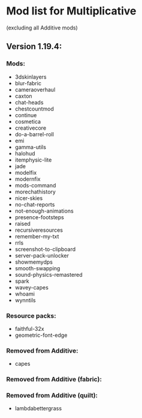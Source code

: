 # Mod list for Multiplicative
(excluding all Additive mods)

## Version 1.19.4:

### Mods:

- 3dskinlayers
- blur-fabric
- cameraoverhaul
- caxton
- chat-heads
- chestcountmod
- continue
- cosmetica
- creativecore
- do-a-barrel-roll
- emi
- gamma-utils
- halohud
- itemphysic-lite
- jade
- modelfix
- modernfix
- mods-command
- morechathistory
- nicer-skies
- no-chat-reports
- not-enough-animations
- presence-footsteps
- raised
- recursiveresources
- remember-my-txt
- rrls
- screenshot-to-clipboard
- server-pack-unlocker
- showmemydps
- smooth-swapping
- sound-physics-remastered
- spark
- wavey-capes
- whoami
- wynntils

### Resource packs:

- faithful-32x
- geometric-font-edge

 ### Removed from Additive:

- capes

 ### Removed from Additive (fabric):


 ### Removed from Additive (quilt):

- lambdabettergrass
